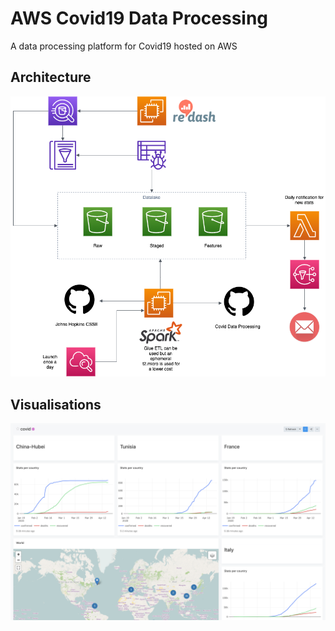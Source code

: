 # AWS Covid19 Data Processing

A data processing platform for Covid19 hosted on AWS

## Architecture

![Architecture](./docs/architecture.png)

## Visualisations

![Architecture](./docs/dashboard.png)
